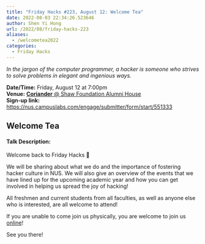 ```yaml
---
title: "Friday Hacks #223, August 12: Welcome Tea"
date: 2022-08-03 22:34:26.523646
author: Shen Yi Hong
url: /2022/08/friday-hacks-223
aliases:
  - /welcometea2022
categories:
  - Friday Hacks
---
```


<em>In the jargon of the computer programmer, a hacker is someone who strives to solve problems in elegant and ingenious ways.</em>

**Date/Time:** Friday, August 12 at 7:00pm<br />
**Venue:** [**Coriander** @ Shaw Foundation Alumni House](https://goo.gl/maps/V1U2CYeW4Ct6Hu6g9)<br />
**Sign-up link:** https://nus.campuslabs.com/engage/submitter/form/start/551333

## Welcome Tea

#### Talk Description:

Welcome back to Friday Hacks 👋

We will be sharing about what we do and the importance of fostering hacker culture in NUS. We will also give an overview of the events that we have lined up for the upcoming academic year and how you can get involved in helping us spread the joy of hacking!

All freshmen and current students from all faculties, as well as anyone else who is interested, are all welcome to attend!

If you are unable to come join us physically, you are welcome to join us [online](https://nus-sg.zoom.us/j/89065336025?pwd=a0d4ZkRQMHZwNUFEL2hMcFFwZUNVdz09)!

See you there!
